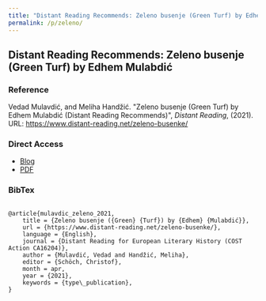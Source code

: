 ```yaml
---
title: "Distant Reading Recommends: Zeleno busenje (Green Turf) by Edhem Mulabdić"
permalink: /p/zeleno/
---
```


<meta name="citation_title" content="Distant Reading Recommends: Zeleno busenje (Green Turf) by Edhem Mulabdić">
<meta name="citation_author" content="Vedad Mulavdić">
<meta name="citation_author" content="Meliha Handžić">
<meta name="citation_publication_date" content="2021-04-19">
<meta name="citation_blog_title" content="Distant Reading Recommends">
<meta name="citation_blog_publisher" content="http://distant-reading.net">

## Distant Reading Recommends: Zeleno busenje (Green Turf) by Edhem Mulabdić

### Reference

Vedad Mulavdić, and Meliha Handžić. "Zeleno busenje (Green Turf) by Edhem Mulabdić (Distant Reading Recommends)", _Distant Reading_, (2021). URL: https://www.distant-reading.net/zeleno-busenke/

### Direct Access

- [Blog](https://www.distant-reading.net/zeleno-busenke/)
- [PDF](https://github.com/distantreading/compendium/blob/main/f/zeleno.pdf)

### BibTex

```

@article{mulavdic_zeleno_2021,
	title = {Zeleno busenje ({Green} {Turf}) by {Edhem} {Mulabdić}},
	url = {https://www.distant-reading.net/zeleno-busenke/},
	language = {English},
	journal = {Distant Reading for European Literary History (COST Action CA16204)},
	author = {Mulavdić, Vedad and Handžić, Meliha},
	editor = {Schöch, Christof},
	month = apr,
	year = {2021},
	keywords = {type\_publication},
}

```

<span class='Z3988' title='url_ver=Z39.88-2004&amp;ctx_ver=Z39.88-2004&amp;rfr_id=info%3Asid%2Fzotero.org%3A2&amp;rft_val_fmt=info%3Aofi%2Ffmt%3Akev%3Amtx%3Ajournal&amp;rft.genre=article&amp;rft.atitle=Zeleno%20busenje%20(Green%20Turf)%20by%20Edhem%20Mulabdi%C4%87&amp;rft.jtitle=Distant%20Reading%20for%20European%20Literary%20History%20(COST%20Action%20CA16204)&amp;rft.aufirst=Vedad&amp;rft.aulast=Mulavdi%C4%87&amp;rft.au=Vedad%20Mulavdi%C4%87&amp;rft.au=Meliha%20Hand%C5%BEi%C4%87&amp;rft.au=Christof%20Sch%C3%B6ch&amp;rft.date=2021-04-19&amp;rft.language=English'></span>
